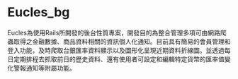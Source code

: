 # Eucles_bg

Eucles為使用Rails所開發的後台性質專案，開發目的為整合管理多項可由網路爬蟲取得之金融數據、商品資料相關的資訊個人化通知。目前具有簡易的會員管理和登入功能，及時爬取台銀匯率資料顯示以及圖形化呈現近期資料折線圖。並透過每日定期排程去抓取前日的歷史資料、還有使用者可設定和編輯特定貨幣的匯率值變化警報通知等附屬功能。
